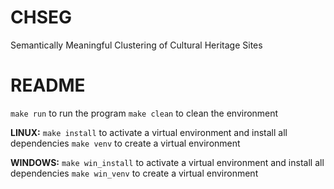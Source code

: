 # CHSEG
Semantically Meaningful Clustering of Cultural Heritage Sites

# README
`make run` to run the program
`make clean` to clean the environment

**LINUX:**
`make install` to activate a virtual environment and install all dependencies
`make venv` to create a virtual environment

**WINDOWS:**
`make win_install` to activate a virtual environment and install all dependencies
`make win_venv` to create a virtual environment
